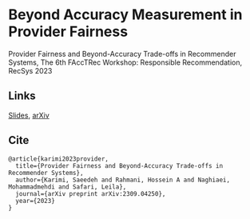# Beyond Accuracy Measurement in Provider Fairness
Provider Fairness and Beyond-Accuracy Trade-offs in Recommender Systems, The 6th FAccTRec Workshop: Responsible Recommendation, RecSys 2023

## Links
[Slides](https://www.slideshare.net/SaeedRahmani9/beyondaccuracy-provider-fairness-slides), [arXiv](https://arxiv.org/pdf/2309.04250.pdf)

## Cite
```
@article{karimi2023provider,
  title={Provider Fairness and Beyond-Accuracy Trade-offs in Recommender Systems},
  author={Karimi, Saeedeh and Rahmani, Hossein A and Naghiaei, Mohammadmehdi and Safari, Leila},
  journal={arXiv preprint arXiv:2309.04250},
  year={2023}
}
```
